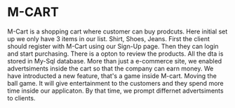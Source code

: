 # M-CART
M-Cart is a shopping cart where customer can buy prodcuts. Here initial set up we only have 3 items in our list. Shirt, Shoes, Jeans.
First the client should register with M-Cart using our Sign-Up page.
Then they can login and start purchasing. There is a opton to review the products.
All the dta is stored in My-Sql database.
More than just a e-commerce site,  we enabled advertsiments inside the cart so that the company can earn money.
We have introducted a new feature, that's a game inside M-cart. Moving the ball game. It will give entertainment to the customers and they spend more time inside our applicaton.
By that time, we prompt differnet advertsiments to clients.

